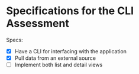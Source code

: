 # Specifications for the CLI Assessment

Specs:
- [x] Have a CLI for interfacing with the application
- [x] Pull data from an external source
- [ ] Implement both list and detail views
